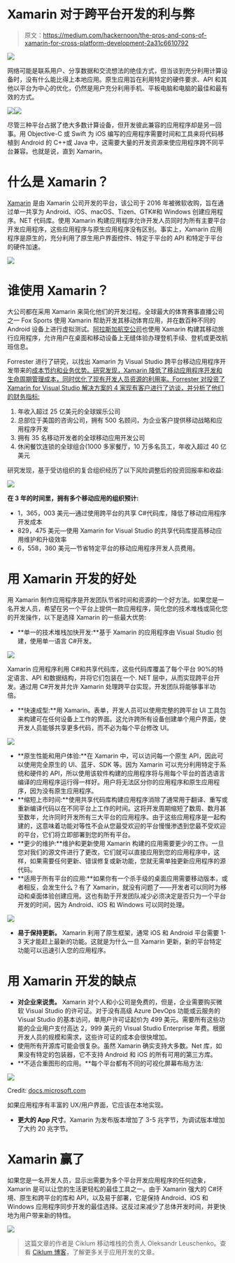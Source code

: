 # Xamarin 对于跨平台开发的利与弊

> 原文：<https://medium.com/hackernoon/the-pros-and-cons-of-xamarin-for-cross-platform-development-2a31c6610792>

![](img/736090803b3df669dbbcf4fa8e6b0901.png)

网络可能是联系用户、分享数据和交流想法的绝佳方式，但当谈到充分利用计算设备时，没有什么能比得上本地应用。原生应用旨在利用特定的硬件要求、API 和其他以平台为中心的优化，仍然是用户充分利用手机、平板电脑和电脑的最佳和最有效的方式。

![](img/6752df5defec3b2b4d24d5f26114633c.png)![](img/78409852f376bd41eac49e16782ecaf2.png)

尽管三种平台占据了绝大多数计算设备，但开发彼此兼容的应用程序却是另一回事。用 Objective-C 或 Swift 为 iOS 编写的应用程序需要时间和工具来将代码移植到 Android 的 C++或 Java 中，这需要大量的开发资源来使应用程序跨不同平台兼容。也就是说，直到 Xamarin。

# **什么是 Xamarin？**

[Xamarin](https://xamarin.com/) 是由 Xamarin 公司开发的平台，该公司于 2016 年被微软收购，旨在通过单一共享为 Android、iOS、macOS、Tizen、GTK#和 Windows 创建应用程序。NET 代码库。使用 Xamarin 构建应用程序允许开发人员同时为所有主要平台开发应用程序，这些应用程序与原生应用程序没有区别。事实上，Xamarin 应用程序是原生的，充分利用了原生用户界面控件、特定于平台的 API 和特定于平台的硬件加速。

![](img/9fc7fc04acb82154c9359d8c978795f3.png)

# **谁使用 Xamarin？**

大公司都在采用 Xamarin 来简化他们的开发过程。全球最大的体育赛事直播公司之一 Fox Sports 使用 Xamarin 帮助开发其移动体育应用，并在数百种不同的 Android 设备上进行虚拟测试。[阿拉斯加航空公司](https://azure.microsoft.com/en-us/resources/videos/alaska-airlines-visual-studio-team-services-xamarin/)也使用 Xamarin 构建其移动旅行应用程序，允许用户在桌面和移动设备上无缝体验办理登机手续、登机或更改航班信息。

Forrester 进行了研究，以找出 Xamarin 为 Visual Studio 跨平台移动应用程序开发带来的[成本节约和业务优势。研究发现，Xamarin 降低了移动应用程序开发和生命周期管理成本，同时优化了现有开发人员资源的利用率。Forrester 对投资了 Xamarin for Visual Studio 解决方案的 4 家现有客户进行了访谈，并分析了他们的财务指标:](https://info.microsoft.com/forrester-study-xamarin-for-visual-studio-total-economic-impact.html)

1.  年收入超过 25 亿美元的全球娱乐公司
2.  总部位于美国的咨询公司，拥有 500 名顾问，为企业客户提供移动战略和应用程序开发
3.  拥有 35 名移动开发者的全球移动应用开发公司
4.  休闲餐饮连锁的全球组合(1000 多家餐厅，10 万多名员工，年收入超过 40 亿美元

研究发现，基于受访组织的复合组织经历了以下风险调整后的投资回报率和收益:

![](img/7897168fb60fc5d71abf62d803917c8e.png)

**在 3 年的时间里，拥有多个移动应用的组织预计:**

*   1，365，003 美元—通过使用跨平台的共享 C#代码库，降低了移动应用程序开发成本
*   829，475 美元—使用 Xamarin for Visual Studio 的共享代码库提高移动应用维护和升级效率
*   6，558，360 美元—节省特定平台的移动应用程序开发人员费用。

# **用 Xamarin 开发的好处**

用 Xamarin 制作应用程序是开发团队节省时间和资源的一个好方法。如果您是一名开发人员，希望在另一个平台上提供一款应用程序，简化您的技术堆栈或简化您的开发操作，以下是选择 Xamarin 的一些最大优势:

*   **单一的技术堆栈加快开发:**基于 Xamarin 的应用程序由 Visual Studio 创建，使用单一语言 C#开发。

![](img/2073411fe06c3070b8a8fbca0b229c87.png)

Xamarin 应用程序利用 C#和共享代码库，这些代码库覆盖了每个平台 90%的特定语言、API 和数据结构，并将它们包装在一个. NET 层中，从而实现跨平台开发。通过用 C#开发并允许 Xamarin 处理跨平台实现，开发团队将能够事半功倍。

*   **快速成型:**用 Xamarin。表单，开发人员可以使用完整的跨平台 UI 工具包来构建可在任何设备上工作的界面。这允许跨所有设备创建单个用户界面，使开发人员能够共享更多代码，而不必为每个平台修改 UI。

![](img/8ed072976004b92250f81f28e7846095.png)

*   **原生性能和用户体验:**在 Xamarin 中，可以访问每一个原生 API，因此可以使用完全原生的 UI、蓝牙、SDK 等。因为 Xamarin 可以充分利用特定于系统和硬件的 API，所以使用该软件构建的应用程序将与用每个平台的首选语言编译的应用程序运行得一样好。用户将无法区分你的应用程序和原生应用程序，因为没有原生应用程序。
*   **缩短上市时间:**使用共享代码库构建应用程序消除了通常用于翻译、重写或重新编译代码以在不同平台上工作的时间。这将开发周期缩短了数周、数月甚至数年，允许同时开发所有三大平台的应用程序。由于这些应用程序是一起构建的，这意味着功能对等性不会从您最受欢迎的平台慢慢渗透到您最不受欢迎的平台，它们将立即部署到您的所有平台。
*   **更少的维护:**维护和更新使用 Xamarin 构建的应用需要更少的工作。一旦您对我们的源文件进行了更改，它们就可以直接应用到您的应用程序中，这样，如果需要任何更新、错误修复或新功能，您就无需单独更新应用程序的源代码。
*   **适用于所有平台的应用:**如果你有一个杀手级的桌面应用需要移动版本，或者相反，会发生什么？有了 Xamarin，就没有问题了——开发者可以同时为移动和桌面体验创建应用。这也有助于开发团队减少必须决定是否只为一个平台开发的时间，因为 Android、iOS 和 Windows 可以同时处理。

![](img/c76972e19aed717be65b12920ae28f35.png)

*   **易于保持更新。** Xamarin 利用了原生框架，通常 iOS 和 Android 平台需要 1-3 天才能赶上最新的功能。这就是为什么一旦 Xamarin 更新，新的平台特定功能可以迅速引入您的应用程序。

# **用 Xamarin 开发的缺点**

*   **对企业来说贵。** Xamarin 对个人和小公司是免费的，但是，企业需要购买微软 Visual Studio 的许可证。对于没有高级 Azure DevOps 功能或云服务的 Visual Studio 的基本访问，单用户许可证起价为 499 美元。需要所有这些功能的企业用户支付高达 2，999 美元的 Visual Studio Enterprise 年费。根据开发人员的规模和需求，这些许可证的成本会很快增加。
*   使用所有开源库可能会很复杂。虽然 Xamarin 确实支持大多数。Net 库，如果没有特定的包装器，它不支持 Android 和 iOS 的所有可用的第三方库。
*   **不适合重图形的应用。**每个平台都有不同的可视化屏幕布局方法:

![](img/5d94b8bf70e4b11f6ebf7a909dd164a0.png)

Credit: [docs.microsoft.com](https://docs.microsoft.com/en-us/xamarin/cross-platform/app-fundamentals/building-cross-platform-applications/understanding-the-xamarin-mobile-platform)

如果应用程序有丰富的 UX/用户界面，它应该在本地实现。

*   **更大的 App 尺寸**。Xamarin 为发布版本增加了 3-5 兆字节，为调试版本增加了大约 20 兆字节。

# **Xamarin 赢了**

如果您是一名开发人员，显示出需要为多个平台开发应用程序的任何迹象，Xamarin 是可以让您的生活更轻松的最佳工具之一。由于 Xamarin 强大的 C#环境、原生和跨平台的库和 API，以及易于部署，它是保持 Android、iOS 和 Windows 应用程序同步开发的最佳选择。这反过来减少了总体开发时间，并更快地为用户带来新的特性。

![](img/c66ebd66252ed0d9fc60ff7c2366493b.png)

> 这篇文章的作者是 Ciklum 移动堆栈的负责人 Oleksandr Leuschenko。查看 [Ciklum 博客](https://www.ciklum.com/blog/)，了解更多关于应用开发的文章。